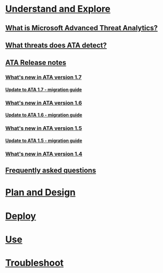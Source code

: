 # [Understand and Explore](what-is-ata.md)
## [What is Microsoft Advanced Threat Analytics?](what-is-ata.md)
## [What threats does ATA detect?](ata-threats.md)
## [ATA Release notes](ata-release-notes.md)
### [What's new in ATA version 1.7](whats-new-version-1.7.md)
#### [Update to ATA 1.7 - migration guide](ata-update-1.7-migration-guide.md)
### [What's new in ATA version 1.6](whats-new-version-1.6.md)
#### [Update to ATA 1.6 - migration guide](ata-update-1.6-migration-guide.md)
### [What's new in ATA version 1.5](whats-new-version-1.5.md)
#### [Update to ATA 1.5 - migration guide](ata-update-1.5-migration-guide.md)
### [What's new in ATA version 1.4](whats-new-version-1.4.md)
## [Frequently asked questions](ata-technical-faq.md)
# [Plan and Design](/advanced-threat-analytics/plan-design/ata-architecture)
# [Deploy](/advanced-threat-analytics/deploy-use/preinstall-ata)
# [Use](/advanced-threat-analytics/deploy-use/operate-ata)
# [Troubleshoot](/advanced-threat-analytics/troubleshoot/troubleshooting-ata-known-errors)

